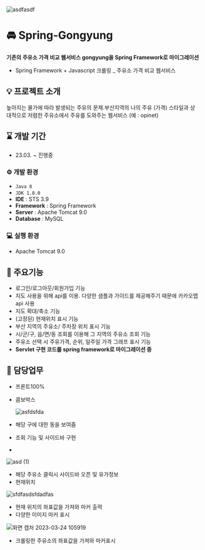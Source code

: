 ![asdfasdf](https://user-images.githubusercontent.com/119999556/227833610-0e89c509-ca77-4bb1-9a42-b3453f4c7fa9.png)

# 🚘 Spring-Gongyung

**기존의 주유소 가격 비교 웹서비스 gongyung을 Spring Framework로 마이그레이션**

- Spring Framework + Javascript 크롤링 _ 주유소 가격 비교 웹서비스

## 💡 프로젝트 소개

높아지는 물가에 따라 발생되는 주유의 문제.부산지역의 나의 주유 (가격) 스타일과 상대적으로 저렴한 주유소에서 주유를 도와주는 웹서비스 (예 : opinet)

## ⌛ 개발 기간

- 23.03. ~ 진행중

### ⚙ 개발 환경

- `Java 8`
- `JDK 1.8.0`
- **IDE** : STS 3.9
- **Framework** : Spring Framework
- **Server** : Apache Tomcat 9.0
- **Database** : MySQL

### 💻 실행 환경

- Apache Tomcat 9.0

## 📌 주요기능

- 로그인/로그아웃/회원가입 기능
- 지도 사용을 위해 api를 이용. 다양한 샘플과 가이드를 제공해주기 때문에 카카오맵 api 사용
- 지도 확대/축소 기능
- (고정된) 현재위치 표시 기능
- 부산 지역의 주유소/ 주차장 위치 표시 기능
- 시/군/구, 읍/면/동 조회를 이용해 그 지역의 주유소 조회 기능
- 주유소 선택 시 주유가격, 순위, 일주일 가격 그래프 표시 기능
- **Servlet 구현 코드를 spring framework로 마이그레이션 중**

## 🌟 담당업무

- 프론트100%
- 콤보박스
    
    ![asfdsfda](https://user-images.githubusercontent.com/119999556/227833631-bc8da753-99ec-439a-839b-40170c102183.png)

    
- 해당 구에 대한 동을 보여줌
- 조회 기능 및 사이드바 구현
- 
![asd (1)](https://user-images.githubusercontent.com/119999556/227833902-f4e04aa5-e08a-4670-8d7b-e1a48fb2af62.png)

- 해당 주유소 클릭시 사이드바 오픈 및 유가정보
- 현재위치

 ![sfdfasdsfdadfas](https://user-images.githubusercontent.com/119999556/227833859-6143637a-4037-44ca-8f9e-39544fe451d2.png)

- 현재 위치의 좌표값을 가져와 마커 출력
- 다양한 이미지 마커 표시
    
 ![화면 캡처 2023-03-24 105919](https://user-images.githubusercontent.com/119999556/227833981-cef59e90-4d73-4928-9e79-e8fa068dde7d.png)

- 크롤링한 주유소의 좌표값을 가져와 마커표시
